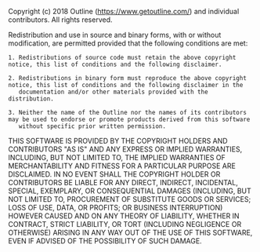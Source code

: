 Copyright (c) 2018 Outline (https://www.getoutline.com/) and individual contributors.
All rights reserved.

Redistribution and use in source and binary forms, with or without modification, are permitted provided that the following conditions are met:

    1. Redistributions of source code must retain the above copyright notice, this list of conditions and the following disclaimer.

    2. Redistributions in binary form must reproduce the above copyright notice, this list of conditions and the following disclaimer in the
       documentation and/or other materials provided with the distribution.

    3. Neither the name of the Outline nor the names of its contributors may be used to endorse or promote products derived from this software
       without specific prior written permission.

THIS SOFTWARE IS PROVIDED BY THE COPYRIGHT HOLDERS AND CONTRIBUTORS "AS IS" AND ANY EXPRESS OR IMPLIED WARRANTIES, INCLUDING, BUT NOT LIMITED TO,
THE IMPLIED WARRANTIES OF MERCHANTABILITY AND FITNESS FOR A PARTICULAR PURPOSE ARE DISCLAIMED. IN NO EVENT SHALL THE COPYRIGHT HOLDER OR
CONTRIBUTORS BE LIABLE FOR ANY DIRECT, INDIRECT, INCIDENTAL, SPECIAL, EXEMPLARY, OR CONSEQUENTIAL DAMAGES (INCLUDING, BUT NOT LIMITED TO,
PROCUREMENT OF SUBSTITUTE GOODS OR SERVICES; LOSS OF USE, DATA, OR PROFITS; OR BUSINESS INTERRUPTION) HOWEVER CAUSED AND ON ANY THEORY OF LIABILITY,
WHETHER IN CONTRACT, STRICT LIABILITY, OR TORT (INCLUDING NEGLIGENCE OR OTHERWISE) ARISING IN ANY WAY OUT OF THE USE OF THIS SOFTWARE, EVEN IF
ADVISED OF THE POSSIBILITY OF SUCH DAMAGE.

